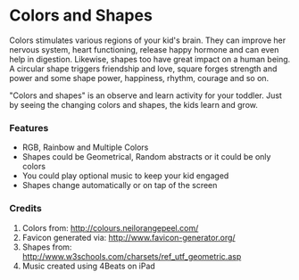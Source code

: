 # Colors and Shapes

Colors stimulates various regions of your kid's brain. They can improve her nervous system, heart functioning, release happy hormone and can even help in digestion. Likewise, shapes too have great impact on a human being. A circular shape triggers friendship and love, square forges strength and power and some shape power, happiness, rhythm, courage and so on.

"Colors and shapes" is an observe and learn activity for your toddler. Just by seeing the changing colors and shapes, the kids learn and grow.

### Features

- RGB, Rainbow and Multiple Colors
- Shapes could be Geometrical, Random abstracts or it could be only colors
- You could play optional music to keep your kid engaged
- Shapes change automatically or on tap of the screen

### Credits

1. Colors from: http://colours.neilorangepeel.com/
2. Favicon generated via: http://www.favicon-generator.org/
3. Shapes from: http://www.w3schools.com/charsets/ref_utf_geometric.asp
4. Music created using 4Beats on iPad
